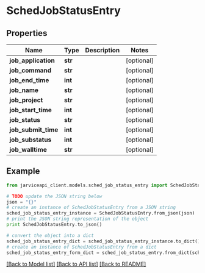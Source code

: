 # SchedJobStatusEntry


## Properties
Name | Type | Description | Notes
------------ | ------------- | ------------- | -------------
**job_application** | **str** |  | [optional] 
**job_command** | **str** |  | [optional] 
**job_end_time** | **int** |  | [optional] 
**job_name** | **str** |  | [optional] 
**job_project** | **str** |  | [optional] 
**job_start_time** | **int** |  | [optional] 
**job_status** | **str** |  | [optional] 
**job_submit_time** | **int** |  | [optional] 
**job_substatus** | **int** |  | [optional] 
**job_walltime** | **str** |  | [optional] 

## Example

```python
from jarviceapi_client.models.sched_job_status_entry import SchedJobStatusEntry

# TODO update the JSON string below
json = "{}"
# create an instance of SchedJobStatusEntry from a JSON string
sched_job_status_entry_instance = SchedJobStatusEntry.from_json(json)
# print the JSON string representation of the object
print SchedJobStatusEntry.to_json()

# convert the object into a dict
sched_job_status_entry_dict = sched_job_status_entry_instance.to_dict()
# create an instance of SchedJobStatusEntry from a dict
sched_job_status_entry_form_dict = sched_job_status_entry.from_dict(sched_job_status_entry_dict)
```
[[Back to Model list]](../README.md#documentation-for-models) [[Back to API list]](../README.md#documentation-for-api-endpoints) [[Back to README]](../README.md)



